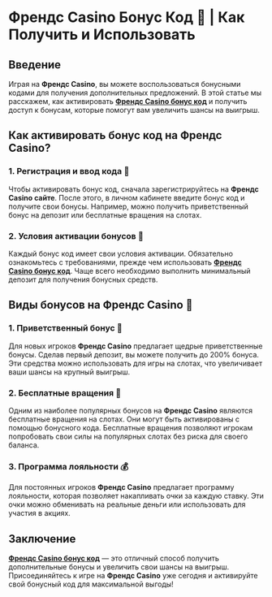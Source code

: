 # Френдс Casino Бонус Код 🎯 | Как Получить и Использовать

## Введение

Играя на **Френдс Casino**, вы можете воспользоваться бонусными кодами для получения дополнительных предложений. В этой статье мы расскажем, как активировать **[Френдс Casino бонус код](https://gofriends.run/linkb2)** и получить доступ к бонусам, которые помогут вам увеличить шансы на выигрыш.

## Как активировать бонус код на Френдс Casino?

### 1. Регистрация и ввод кода 📝

Чтобы активировать бонус код, сначала зарегистрируйтесь на **Френдс Casino сайте**. После этого, в личном кабинете введите бонус код и получите свои бонусы. Например, можно получить приветственный бонус на депозит или бесплатные вращения на слотах.

### 2. Условия активации бонусов 🔑

Каждый бонус код имеет свои условия активации. Обязательно ознакомьтесь с требованиями, прежде чем использовать **[Френдс Casino бонус код](https://gofriends.run/linkb2)**. Чаще всего необходимо выполнить минимальный депозит для получения бонусных средств.

## Виды бонусов на Френдс Casino 🎁

### 1. Приветственный бонус 💸

Для новых игроков **Френдс Casino** предлагает щедрые приветственные бонусы. Сделав первый депозит, вы можете получить до 200% бонуса. Эти средства можно использовать для игры на слотах, что увеличивает ваши шансы на крупный выигрыш.

### 2. Бесплатные вращения 🎰

Одним из наиболее популярных бонусов на **Френдс Casino** являются бесплатные вращения на слотах. Они могут быть активированы с помощью бонусного кода. Бесплатные вращения позволяют игрокам попробовать свои силы на популярных слотах без риска для своего баланса.

### 3. Программа лояльности 💰

Для постоянных игроков **Френдс Casino** предлагает программу лояльности, которая позволяет накапливать очки за каждую ставку. Эти очки можно обменивать на реальные деньги или использовать для участия в акциях.

## Заключение

**[Френдс Casino бонус код](https://gofriends.run/linkb2)** — это отличный способ получить дополнительные бонусы и увеличить свои шансы на выигрыш. Присоединяйтесь к игре на **Френдс Casino** уже сегодня и активируйте свой бонусный код для максимальной выгоды!
